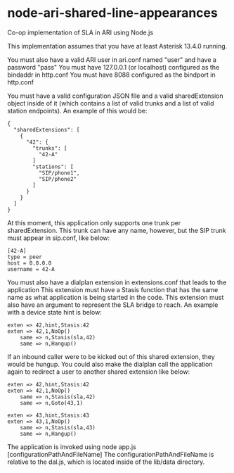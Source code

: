# node-ari-shared-line-appearances
Co-op implementation of SLA in ARI using Node.js

This implementation assumes that you have at least Asterisk 13.4.0 running.

You must also have a valid ARI user in ari.conf named "user" and have a password "pass"
You must have 127.0.0.1 (or localhost) configured as the bindaddr in http.conf
You must have 8088 configured as the bindport in http.conf

You must have a valid configuration JSON file and a valid sharedExtension object inside of it (which contains a list of valid trunks and a list of valid station endpoints). An example of this would be:

~~~~~~~~~~~~~~~~~~~~~~~~~~~~~~~~~~~~~~~~~~~~
{
  "sharedExtensions": [
    {
      "42": {
        "trunks": [
          "42-A"
        ]
        "stations": [
          "SIP/phone1",
          "SIP/phone2"
        ]
      }
    }
  ]
}
~~~~~~~~~~~~~~~~~~~~~~~~~~~~~~~~~~~~~~~~~~~~
At this moment, this application only supports one trunk per sharedExtension.
This trunk can have any name, however, but the SIP trunk must appear in sip.conf, like below:
~~~~~~~~~~~~~~~~~~~~~~~~~~~~~~~~~
[42-A]
type = peer
host = 0.0.0.0
username = 42-A
~~~~~~~~~~~~~~~~~~~~~~~~~~~~~~~~~

You must also have a dialplan extension in extensions.conf that leads to the application
This extension must have a Stasis function that has the same name as what application is being started in the code.
This extension must also have an argument to represent the SLA bridge to reach.
An example with a device state hint is below:

~~~~~~~~~~~~~~~~~~~~~~~~~~~~~~~~~
exten => 42,hint,Stasis:42
exten => 42,1,NoOp()
    same => n,Stasis(sla,42)
    same => n,Hangup()
~~~~~~~~~~~~~~~~~~~~~~~~~~~~~~~~~
If an inbound caller were to be kicked out of this shared extension, they would be hungup.
You could also make the dialplan call the application again to redirect a user to another shared extension like below:

~~~~~~~~~~~~~~~~~~~~~~~~~~~~~~~~~
exten => 42,hint,Stasis:42
exten => 42,1,NoOp()
    same => n,Stasis(sla,42)
    same => n,Goto(43,1)

exten => 43,hint,Stasis:43
exten => 43,1,NoOp()
    same => n,Stasis(sla,43)
    same => n,Hangup()
~~~~~~~~~~~~~~~~~~~~~~~~~~~~~~~~~

The application is invoked using node app.js [configurationPathAndFileName]
The configurationPathAndFileName is relative to the dal.js, which is located inside of the lib/data directory.
